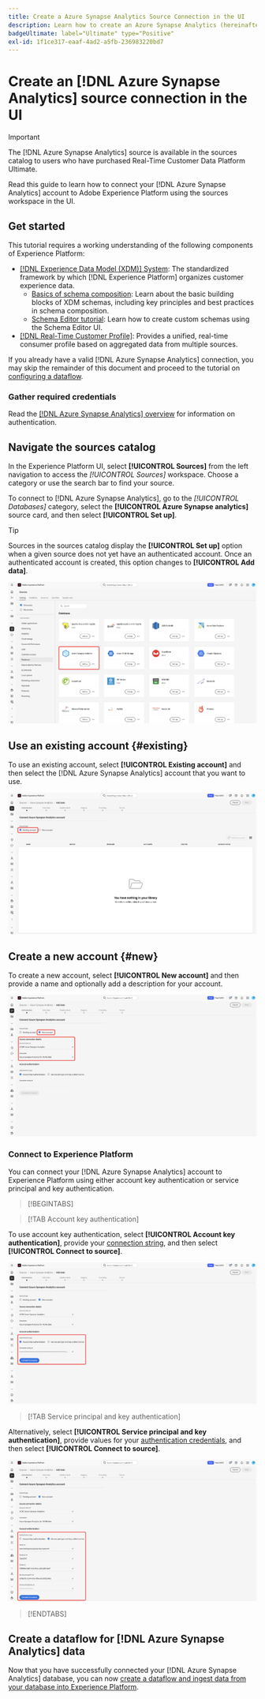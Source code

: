 ```yaml
---
title: Create a Azure Synapse Analytics Source Connection in the UI
description: Learn how to create an Azure Synapse Analytics (hereinafter referred to as "Synapse") source connection using the Adobe Experience Platform UI.
badgeUltimate: label="Ultimate" type="Positive"
exl-id: 1f1ce317-eaaf-4ad2-a5fb-236983220bd7
---
```

# Create an [!DNL Azure Synapse Analytics] source connection in the UI

>[!IMPORTANT]
>
>The [!DNL Azure Synapse Analytics] source is available in the sources catalog to users who have purchased Real-Time Customer Data Platform Ultimate.

Read this guide to learn how to connect your [!DNL Azure Synapse Analytics] account to Adobe Experience Platform using the sources workspace in the UI.

## Get started

This tutorial requires a working understanding of the following components of Experience Platform:

* [[!DNL Experience Data Model (XDM)] System](../../../../../xdm/home.md): The standardized framework by which [!DNL Experience Platform] organizes customer experience data.
    * [Basics of schema composition](../../../../../xdm/schema/composition.md): Learn about the basic building blocks of XDM schemas, including key principles and best practices in schema composition.
    * [Schema Editor tutorial](../../../../../xdm/tutorials/create-schema-ui.md): Learn how to create custom schemas using the Schema Editor UI.
* [[!DNL Real-Time Customer Profile]](../../../../../profile/home.md): Provides a unified, real-time consumer profile based on aggregated data from multiple sources.

If you already have a valid [!DNL Azure Synapse Analytics] connection, you may skip the remainder of this document and proceed to the tutorial on [configuring a dataflow](../../dataflow/databases.md).

### Gather required credentials

Read the [[!DNL Azure Synapse Analytics] overview](../../../../connectors/databases/synapse-analytics.md#prerequisites) for information on authentication.

## Navigate the sources catalog

In the Experience Platform UI, select **[!UICONTROL Sources]** from the left navigation to access the *[!UICONTROL Sources]* workspace. Choose a category or use the search bar to find your source.

To connect to [!DNL Azure Synapse Analytics], go to the *[!UICONTROL Databases]* category, select the **[!UICONTROL Azure Synapse analytics]** source card, and then select **[!UICONTROL Set up]**.

>[!TIP]
>
>Sources in the sources catalog display the **[!UICONTROL Set up]** option when a given source does not yet have an authenticated account. Once an authenticated account is created, this option changes to **[!UICONTROL Add data]**.

![The sources catalog with "Azure Synapse Analytics" selected.](../../../../images/tutorials/create/azure-synapse-analytics/catalog.png)

## Use an existing account {#existing}

To use an existing account, select **[!UICONTROL Existing account]** and then select the [!DNL Azure Synapse Analytics] account that you want to use.

![The existing account interface of the sources workflow.](../../../../images/tutorials/create/azure-synapse-analytics/existing.png)

## Create a new account {#new}

To create a new account, select **[!UICONTROL New account]** and then provide a name and optionally add a description for your account.

![The new account interface of the sources workflow.](../../../../images/tutorials/create/azure-synapse-analytics/new.png)

### Connect to Experience Platform

You can connect your [!DNL Azure Synapse Analytics] account to Experience Platform using either account key authentication or service principal and key authentication.

>[!BEGINTABS]

>[!TAB Account key authentication]

To use account key authentication, select **[!UICONTROL Account key authentication]**, provide your [connection string](../../../../connectors/databases/synapse-analytics.md#prerequisites), and then select **[!UICONTROL Connect to source]**.

![The "create new account" step in the sources workflow with "account key authentication selected.](../../../../images/tutorials/create/azure-synapse-analytics/account-key-auth.png)

>[!TAB Service principal and key authentication]

Alternatively, select **[!UICONTROL Service principal and key authentication]**, provide values for your [authentication credentials](../../../../connectors/databases/synapse-analytics.md#prerequisites), and then select **[!UICONTROL Connect to source]**.

![The "create new account" step in the sources workflow with "service principal and key authentication" selected.](../../../../images/tutorials/create/azure-synapse-analytics/service-principal.png)

>[!ENDTABS]

## Create a dataflow for [!DNL Azure Synapse Analytics] data

Now that you have successfully connected your [!DNL Azure Synapse Analytics] database, you can now [create a dataflow and ingest data from your database into Experience Platform](../../dataflow/databases.md).
